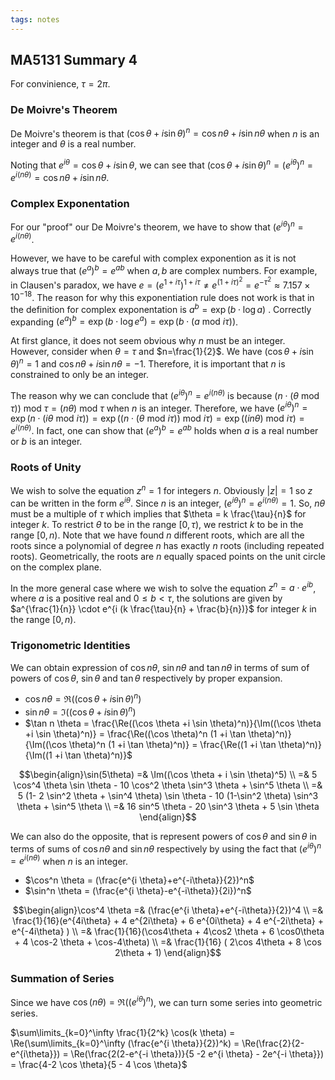 ```yaml
---
tags: notes
---
```


## MA5131 Summary 4

For convinience, $\tau = 2\pi$.

### De Moivre's Theorem

De Moivre's theorem is that $(\cos \theta + i \sin \theta)^n = \cos n\theta + i \sin n\theta$ when $n$ is an integer and $\theta$ is a real number.

Noting that $e^{i \theta} = \cos \theta + i \sin \theta$, we can see that $(\cos \theta + i \sin \theta)^n=(e^{i \theta})^n=e^{i (n \theta)}=\cos n\theta + i \sin n\theta$.

### Complex Exponentation

For our "proof" our De Moivre's theorem, we have to show that $(e^{i \theta})^n=e^{i (n \theta)}$.

However, we have to be careful with complex exponention as it is not always true that $(e^a)^b=e^{ab}$ when $a,b$ are complex numbers. For example, in Clausen's paradox, we have $e = (e^{1+ i\tau})^{1 + i\tau} \neq e^{(1 + i \tau) ^2} = e^{-\tau^2} \approx 7.157 \times 10^{-18}$. The reason for why this exponentiation rule does not work is that in the definition for complex exponentation is $a^b = \exp{(b \cdot \log a)}$ . Correctly expanding $(e^a)^b = \exp{(b \cdot \log e^a)}=  \exp{(b \cdot (a \text{ mod }i \tau))}$.

At first glance, it does not seem obvious why $n$ must be an integer. However, consider when $\theta=\tau$ and $n=\frac{1}{2}$. We have $(\cos \theta + i \sin \theta)^n =1$ and $\cos n\theta + i \sin n\theta = -1$. Therefore, it is important that $n$ is constrained to only be an integer.

The reason why we can conclude that $(e^{i \theta})^n=e^{i (n \theta)}$ is because $(n \cdot (\theta \text{ mod } \tau)) \text{ mod } \tau = (n \theta) \text{ mod } \tau$ when $n$ is an integer. Therefore, we have $(e^{i \theta})^n = \exp{(n \cdot(i \theta \text{ mod } i \tau))} = \exp{((n \cdot (\theta \text{ mod } i \tau)) \text{ mod } i \tau)} = \exp{((i n \theta) \text{ mod } i \tau)} = e^{i (n \theta)}$. In fact, one can show that $(e^a)^b=e^{ab}$ holds when $a$ is a real number or $b$ is an integer.

### Roots of Unity

We wish to solve the equation $z^n=1$ for integers $n$. Obviously $\lvert z \rvert=1$ so $z$ can be written in the form $e^{i \theta}$. Since $n$ is an integer, $(e^{i \theta})^n = e^{i (n \theta)} = 1$. So, $n\theta$ must be a multiple of $\tau$ which implies that $\theta = k \frac{\tau}{n}$ for integer $k$. To restrict $\theta$ to be in the range $[0,\tau)$, we restrict $k$ to be in the range $[0,n)$. Note that we have found $n$ different roots, which are all the roots since a polynomial of degree $n$ has exactly $n$ roots (including repeated roots). Geometrically, the roots are $n$ equally spaced points on the unit circle on the complex plane.

In the more general case where we wish to solve the equation $z^n = a \cdot e^{i b}$, where $a$ is a positive real and $0 \leq b < \tau$, the solutions are given by $a^{\frac{1}{n}} \cdot e^{i (k \frac{\tau}{n} + \frac{b}{n})}$ for integer $k$ in the range $[0,n)$.

### Trigonometric Identities

We can obtain expression of $\cos n\theta$, $\sin n\theta$ and $\tan n\theta$ in terms of sum of powers of $\cos \theta$, $\sin \theta$ and $\tan \theta$ respectively by proper expansion.

- $\cos n \theta = \Re((\cos \theta +i \sin \theta)^n)$
- $\sin n \theta = \Im((\cos \theta +i \sin \theta)^n)$
- $\tan n \theta = \frac{\Re((\cos \theta +i \sin \theta)^n)}{\Im((\cos \theta +i \sin \theta)^n)} = \frac{\Re((\cos \theta)^n (1 +i \tan \theta)^n)}{\Im((\cos \theta)^n  (1 +i \tan \theta)^n)} = \frac{\Re((1 +i \tan \theta)^n)}{\Im((1 +i \tan \theta)^n)}$

$$\begin{align}\sin(5\theta) =& \Im((\cos \theta + i \sin \theta)^5) \\ =& 5 \cos^4 \theta \sin \theta - 10 \cos^2 \theta \sin^3 \theta + \sin^5 \theta \\ =& 5 (1- 2 \sin^2 \theta + \sin^4 \theta) \sin \theta - 10 (1-\sin^2 \theta)  \sin^3 \theta + \sin^5 \theta \\ =& 16 sin^5 \theta - 20 \sin^3 \theta + 5 \sin \theta \end{align}$$

We can also do the opposite, that is represent powers of $\cos \theta$ and $\sin \theta$ in terms of sums of  $\cos n\theta$ and $\sin n\theta$ respectively by using the fact that $(e^{i \theta})^n=e^{i (n \theta)}$ when $n$ is an integer.

- $\cos^n \theta = (\frac{e^{i \theta}+e^{-i\theta}}{2})^n$
- $\sin^n \theta = (\frac{e^{i \theta}-e^{-i\theta}}{2i})^n$

$$\begin{align}\cos^4 \theta =& (\frac{e^{i \theta}+e^{-i\theta}}{2})^4 \\ =& \frac{1}{16}(e^{4i\theta} + 4 e^{2i\theta} + 6 e^{0i\theta} + 4 e^{-2i\theta} + e^{-4i\theta} ) \\ =& \frac{1}{16}(\cos4\theta + 4\cos2 \theta + 6 \cos0\theta + 4 \cos-2 \theta + \cos-4\theta) \\ =& \frac{1}{16} ( 2\cos 4\theta + 8 \cos 2\theta + 1) \end{align}$$

### Summation of Series

Since we have $\cos(n \theta) = \Re((e^{i\theta})^n)$, we can turn some series into geometric series.

$\sum\limits_{k=0}^\infty \frac{1}{2^k} \cos(k \theta) = \Re(\sum\limits_{k=0}^\infty (\frac{e^{i \theta}}{2})^k) = \Re(\frac{2}{2-e^{i\theta}}) = \Re(\frac{2(2-e^{-i \theta})}{5 -2 e^{i \theta} - 2e^{-i \theta}}) = \frac{4-2 \cos \theta}{5 - 4 \cos \theta}$
